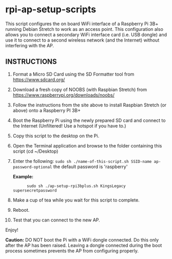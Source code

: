 # rpi-ap-setup-scripts
This script configures the on board WiFi interface of a Raspberry Pi 3B+ running Debian Stretch to work as an access point.
This configuration also allows you to connect a secondary WiFi interface card (i.e. USB dongle) and use it to connect to 
a second wireless network (and the Internet) without interfering with the AP.

INSTRUCTIONS
----------------
 
1.  Format a Micro SD Card using the SD Formatter tool from https://www.sdcard.org/
2.  Download a fresh copy of NOOBS (with Raspbian Stretch) from https://www.raspberrypi.org/downloads/noobs/
3.  Follow the instructions from the site above to install Raspbian Stretch (or above) onto a Raspberry PI 3B+
4.  Boot the Raspberry Pi using the newly prepared SD card and connect to the Internet (Unfiltered! Use a hotspot if you have to.)
5.  Copy this script to the desktop on the Pi.
6.  Open the Terminal application and browse to the folder containing this script (cd ~/Desktop)
7.  Enter the following: `sudo sh ./name-of-this-script.sh SSID-name ap-password-optional` the default password is 'raspberry'
    
    __Example:__ 
    
              sudo sh ./ap-setup-rpi3bplus.sh KingsLegacy supersecretpassword

8.  Make a cup of tea while you wait for this script to complete.
9.  Reboot.
10.  Test that you can connect to the new AP.

Enjoy!
 
__Caution:__ DO NOT boot the Pi with a WiFi dongle connected. Do this only after the AP has been raised. 
         Leaving a dongle connected during the boot process sometimes prevents the AP from configuring properly.
